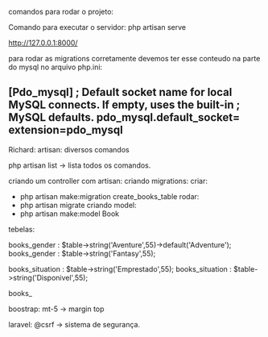 comandos para rodar o projeto:

Comando para executar o servidor: php artisan serve

http://127.0.0.1:8000/

para rodar as migrations corretamente devemos ter esse conteudo na parte do mysql no arquivo
php.ini:

[Pdo_mysql]
; Default socket name for local MySQL connects.  If empty, uses the built-in
; MySQL defaults.
pdo_mysql.default_socket=
extension=pdo_mysql 
---------------------------
Richard: 
artisan: diversos comandos 

php artisan list -> lista todos os comandos.

criando um controller com artisan:
criando migrations: criar:
- php artisan make:migration create_books_table
rodar: 
- php artisan migrate
criando model:
- php artisan make:model Book



tebelas:

books_gender : $table->string('Aventure',55)->default('Adventure');
books_gender : $table->string('Fantasy',55);


books_situation : $table->string('Emprestado',55);
books_situation : $table->string('Disponivel',55);

books_


boostrap:
mt-5 -> margin top

laravel:
@csrf -> sistema de segurança.
